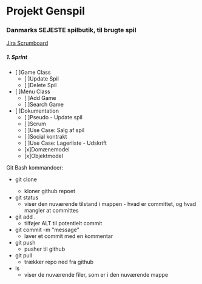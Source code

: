 # Projekt Genspil

### Danmarks SEJESTE spilbutik, til brugte spil

[Jira Scrumboard](https://edu-team-ttan1gf78r2g.atlassian.net/jira/software/projects/PG/boards/2)

##### 1. Sprint
- [ ]Game Class
  - [ ]Update Spil
  - [ ]Delete Spil
- [ ]Menu Class
  - [ ]Add Game
  - [ ]Search Game
- [ ]Dokumentation
  - [ ]Pseudo - Update spil
  - [ ]Scrum
  - [ ]Use Case: Salg af spil
  - [ ]Social kontrakt
  - [ ]Use Case: Lagerliste - Udskrift
  - [x]Domænemodel
  - [x]Objektmodel

Git Bash kommandoer:

- git clone <URL>          
  - kloner github repoet
- git status               
  - viser den nuværende tilstand i mappen - hvad er committet, og hvad mangler at committes
- git add .                
  - tilføjer ALT til potentielt commit
- git commit -m "message"  
  - laver et commit med en kommentar
- git push                 
  - pusher til github
- git pull                 
  - trækker repo ned fra github
- ls                       
  - viser de nuværende filer, som er i den nuværende mappe



